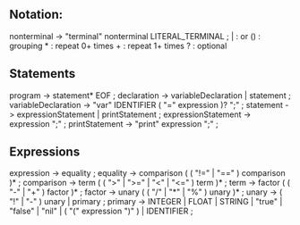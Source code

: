 ## Notation:
nonterminal -> "terminal" nonterminal LITERAL_TERMINAL ;
| : or
() : grouping
\* : repeat 0+ times
\+ : repeat 1+ times
? : optional
## Statements
program -> statement\* EOF ;
declaration -> variableDeclaration | statement ;
variableDeclaration -> "var" IDENTIFIER ( "=" expression )? ";" ; 
statement -> expressionStatement | printStatement ;
expressionStatement -> expression ";" ;
printStatement -> "print" expression ";" ;
## Expressions
expression -> equality ;
equality -> comparison ( ( "!=" | "\=\=" ) comparison )\* ;
comparison -> term ( ( ">" | ">=" | "<" | "<=" ) term )\* ;
term -> factor ( ( "-" | "+" ) factor )\* ;
factor -> unary ( ( "/" | "\*" | "%" ) unary )\* ;
unary -> ( "!" | "-" ) unary 
		| primary ;
primary -> INTEGER | FLOAT | STRING | "true" | "false" | "nil" | ( "(" expression ")" ) | IDENTIFIER ;